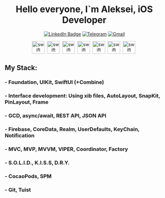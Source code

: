<div id="header" align="center">
  <h1>Hello everyone, I`m Aleksei, iOS Developer</h1>
</div>

<div id="socials" align="center">

[![LinkedIn Badge](https://img.shields.io/badge/LinkedIn-0277B5?style=for-the-badge&logo=linkedin&logoColor=white)](https://linkedin.com/in/lokhin)
[![Telegram](https://img.shields.io/badge/Telegram-2CA5E0?style=for-the-badge&logo=telegram&logoColor=white)](https://t.me/vardant_a)
[![Gmail](https://img.shields.io/badge/email-D14836?style=for-the-badge&logo=gmail&logoColor=white)](mailto:lokhin.a.a@gmail.com)
</div>

<div id="skills" align="center">

<img src="https://cdn.jsdelivr.net/gh/devicons/devicon/icons/swift/swift-original.svg" title="swift" width="40" height="40"/>&nbsp;
<img src="https://cdn.jsdelivr.net/gh/devicons/devicon/icons/xcode/xcode-original.svg" title="swift" width="40" height="40"/>&nbsp;
<img src="https://cdn.jsdelivr.net/gh/devicons/devicon/icons/git/git-original.svg" title="swift" width="40" height="40"/>&nbsp;
<img src="https://cdn.jsdelivr.net/gh/devicons/devicon/icons/github/github-original.svg" title="swift" width="40" height="40"/>&nbsp;
<img src="https://cdn.jsdelivr.net/gh/devicons/devicon/icons/jira/jira-original.svg" title="swift" width="40" height="40"/>&nbsp;
<img src="https://cdn.jsdelivr.net/gh/devicons/devicon/icons/linux/linux-original.svg" title="swift" width="40" height="40"/>&nbsp;
<img src="https://cdn.jsdelivr.net/gh/devicons/devicon/icons/windows8/windows8-original.svg" title="swift" width="40" height="40"/>&nbsp;
</div>
                  
## My Stack:

<h3 align="left"> - Foundation, UIKit, SwiftUI (+Combine) </a>
<h3 align="left"> - Interface development: Using xib files, AutoLayout, SnapKit, PinLayout, Frame</a>
<h3 align="left"> - GCD, async/await, REST API, JSON API </a>
<h3 align="left"> - Firebase, CoreData, Realm, UserDefaults, KeyChain, Notification </a>
<h3 align="left"> - MVC, MVP, MVVM, VIPER, Coordinator, Factory </a>
<h3 align="left"> - S.O.L.I.D., K.I.S.S, D.R.Y. </a>
<h3 align="left"> - CocaoPods, SPM </a>
<h3 align="left"> - Git, Tuist </a>
